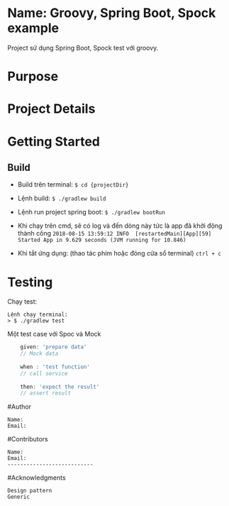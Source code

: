 # Name: Groovy, Spring Boot, Spock example 
Project sử dụng Spring Boot, Spock test với groovy.

# Purpose 
   
# Project Details  

# Getting Started

## Build
- Build trên terminal:
``$ cd {projectDir}``

- Lệnh build: 
``$ ./gradlew build``

- Lệnh run project spring boot: 
``$ ./gradlew bootRun``

- Khi chạy trên cmd, sẽ có log và đến dòng này tức là app đã khởi động thành công
``
2018-08-15 13:59:12 INFO  [restartedMain][App][59] Started App in 9.629 seconds (JVM running for 10.846)
``

- Khi tắt ứng dụng: (thao tác phím hoặc đóng cửa sổ terminal)
``ctrl + c``

# Testing
Chạy test:
```
Lệnh chạy terminal:
> $ ./gradlew test
```

Một test case với Spoc và Mock

```groovy
    given: 'prepare data'
    // Mock data
        
    when : 'test function'
    // call service
        
    then: 'expect the result'
    // assert result
```
#Author

```
Name: 
Email: 
```
#Contributors
```
Name: 
Email: 
---------------------------
```

#Acknowledgments
```
Design pattern
Generic
```
